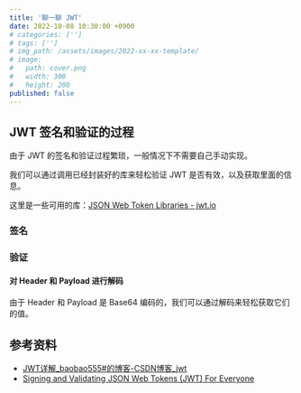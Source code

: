 ```yaml
---
title: '聊一聊 JWT'
date: 2022-10-08 10:30:00 +0900
# categories: ['']
# tags: ['']
# img_path: /assets/images/2022-xx-xx-template/
# image:
#   path: cover.png
#   width: 300
#   height: 200
published: false
---
```


## JWT 签名和验证的过程

由于 JWT 的签名和验证过程繁琐，一般情况下不需要自己手动实现。

我们可以通过调用已经封装好的库来轻松验证 JWT 是否有效，以及获取里面的信息。

这里是一些可用的库：[JSON Web Token Libraries - jwt.io](https://jwt.io/libraries)



### 签名

### 验证


#### 对 Header 和 Payload 进行解码

由于 Header 和 Payload 是 Base64 编码的，我们可以通过解码来轻松获取它们的值。




## 参考资料

- [JWT详解_baobao555#的博客-CSDN博客_jwt](https://blog.csdn.net/weixin_45070175/article/details/118559272)
- [Signing and Validating JSON Web Tokens (JWT) For Everyone](https://dev.to/kimmaida/signing-and-validating-json-web-tokens-jwt-for-everyone-25fb)
